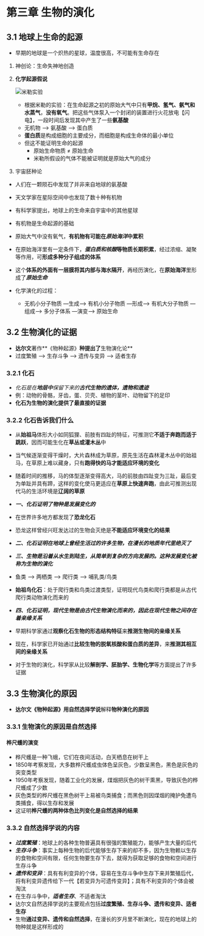 # 第三章 生物的演化

## 3.1 地球上生命的起源

- 早期的地球是一个炽热的星球，温度很高，不可能有生命存在

1. 神创论：生命失神地创造

2. **化学起源假说**

   ![米勒实验](https://i.ibb.co/5MB0C20/image.png)

   - 根据米勒的实验：在生命起源之初的原始大气中只有**甲烷、氢气、氨气和水蒸气**，**没有氧气**。把这些气体泵入一个封闭的装置进行火花放电【闪电】，一段时间后发现其中产生了一些**氨基酸**
   - 无机物 ——> 氨基酸 ——> 蛋白质
   - **蛋白质**是构成细胞的主要成分，而细胞是构成生命体的最小单位
   - 但这不能证明生命的起源
     - 原始生命物质 ≠ 原始生命
     - 米勒所假设的气体不能被证明就是原始大气的成分

3. 宇宙胚种论

  - 人们在一颗陨石中发现了并非来自地球的氨基酸
  - 天文学家在星际空间中也发现了数十种有机物
  - 有科学家提出，地球上的生命来自宇宙中的其他星球

- 有机物是生命起源的基础

- 原始大气中没有氧气，**有机物有可能在*原始海洋*中累积**
- 在原始海洋里有一定条件下，***蛋白质和核酸*等物质长期积累**，经过浓缩、凝聚等作用，可**形成多种分子组成的体系**
- 这个**体系的外面有一层膜将其内部与海水隔开**，再经历演化，在**原始海洋**里形成了***原始生命***
- 化学演化的过程：
  - 无机小分子物质 —生成—> 有机小分子物质 —形成—> 有机大分子物质 —组成—> 多分子体系 —演变—> 原始生命

## 3.2 生物演化的证据

- **达尔文**著作**《物种起源》**种提出了**生物演化论**
- 过度繁殖 ——> 生存斗争 ——> 遗传与变异 ——> 适者生存

### 3.2.1 化石

- *化石是在**地层中**保留下来的**古代生物的遗体，遗物和遗迹***
- 例：动物的骨骼，牙齿，蛋、贝壳、植物的茎叶、动物留下的足印
- **化石为生物的演化提供了最直接的证据**

### 3.2.2 化石告诉我们什么

- 从**始祖马**体形大小如同狐狸、前肢有四趾的特征，可推测它**不适于奔跑而适于跳跃**，因而可能生化在**草丛或灌木丛**中
- 当气候逐渐变得干燥时，大片森林成为草原，原先生活在森林灌木丛中的始祖马，在草原上难以藏身，只有**跑得快的马才能适应环境的变化**
- 随着时间的推移，马的体型逐渐变得高大，马的前肢由四趾变为三趾，最后变为单趾并具有蹄，这样的变化使马更适应在**草原上快速奔跑**，由此可推测出现代马的生活环境是**辽阔的草原**
- ***一、化石证明了物种是发展变化的***

- 在世界许多地方都发现了**恐龙化石**
- 恐龙这样曾经兴旺发达过的生物会灭绝是**不能适应环境变化的结果**
- ***二、化石证明在地球上曾经生活过的许多生物，在漫长的地质年代里绝灭了***

- ***三、生物是沿着从水生到陆生，从简单到复杂的方向发展的。这种发展变化被称为生物的演化***
- 鱼类 ——> 两栖类 ——> 爬行类 ——> 哺乳类/鸟类
- **始祖鸟化石**：处于爬行类和鸟类过渡类型，证明现代鸟类和爬行类都是从古代爬行类动物演化而来的
- ***四、化石证明，现代生物是由古代生物演化而来的，因此在现代生物之间存在着亲缘关系***
- 早期科学家通过**观察化石生物的形态结构特征**来**推测生物间的亲缘关系**
- 现在，科学家已开始通过**比较生物的脱氧核酸和蛋白质的差异**，来**推测其相互间的亲缘关系**
- 对于生物的演化，科学家从比较**解剖学、胚胎学、生物化学**等方面提出了许多证据

## 3.3 生物演化的原因

- **达尔文《物种起源》**用**自然选择学说**解释**物种演化的原因**

### 3.3.1 生物演化的原因是自然选择

#### 桦尺蠖的演变

- 桦尺蠖是一种飞蛾，它们在夜间活动，白天栖息在树干上
- 1850年考察发现，大多数桦尺蠖成虫体色呈灰色，少数呈黑色，黑色是灰色的突变类型
- 1950年考察发现，随着工业化的发展，煤烟把灰色的树干熏黑，导致灰色的桦尺蠖成了少数
- 灰色类型的桦尺蠖在黑色树干上易被鸟类捕食；而黑色则因煤烟的掩护免遭鸟类捕食，得以生存和发展
- 这证明**桦尺蠖的两种体色比列变化是自然选择的结果**

### 3.3.2 自然选择学说的内容

- ***过度繁殖***：地球上的各种生物普遍具有很强的繁殖能力，能够产生大量的后代
- ***生存斗争***：事实上每种生物的后代能够生存下来的却不多，因为生物赖以生存的食物和空间有限，任何生物要生存下去，就得为获取足够的食物和空间进行生存斗争
- ***遗传和变异***：具有有利变异的个体，容易在生存斗争中生存下来并繁殖后代，将有利变异遗传给下一代【若变异为可遗传变异】；具有不利变异的个体会被淘汰
- 在生存斗争中，***适者生存***、不适者淘汰
- 达尔文自然选择学说的主要观点包括**过度繁殖、生存斗争、遗传和变异、适者生存**
- 生物**通过变异、遗传和自然选择**，在漫长的岁月里不断演化，现在的地球上的物种就是这样形成的
